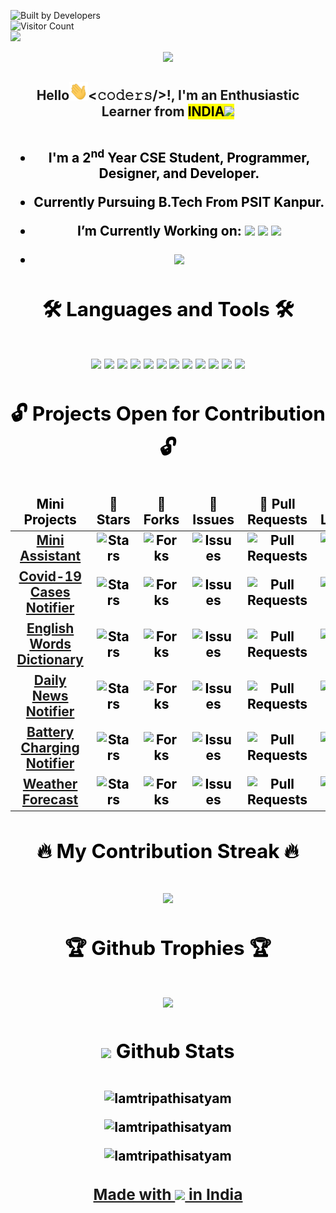 ![Built by Developers](https://forthebadge.com/images/badges/built-by-developers.svg)  <br/>
![Visitor Count](https://profile-counter.glitch.me/{Iamtripathisatyam}/count.svg) <br/>
![](https://komarev.com/ghpvc/?username=Iamtripathisatyam)<br/>

<p align="center">
<img src="https://github.com/Iamtripathisatyam/iamtripathisatyam/blob/master/Content/Programmer.gif" width="200px">
</p>
     
### <h2 align="center">Hello<img src="https://raw.githubusercontent.com/ABSphreak/ABSphreak/master/gifs/Hi.gif" width="30px"><𝚌𝚘𝚍𝚎𝚛𝚜/>!,  I'm an Enthusiastic Learner from <mark>INDIA<mark/><img src="https://github.com/Iamtripathisatyam/iamtripathisatyam/blob/master/Content/flag.gif" width="30px"><h2/>
    
<h4>   
    
- I'm a 2<sup>nd</sup> Year CSE Student, **Programmer**, **Designer**, and **Developer**.
- Currently Pursuing **B.Tech From **PSIT** Kanpur.**
- I’m Currently **Working on:** <img src="https://img.shields.io/badge/PYTHON-PROGRAMMING-yellow.svg?label=PYTHON&style=social&logo=python&logoColor=green"/>  <img src="https://img.shields.io/badge/DATA-STRUCTURES-9cf.svg?label=DATA&style=social&logo=GraphQL&logoColor=red"/>  <img src="https://img.shields.io/badge/CANVA-DESIGNING-green.svg?label=CANVA&style=social&logo=canva&logoColor=informational"/>
     
- [<img src="https://img.shields.io/badge/DOWNLOAD_RESUME-green?logo=docusign&logoColor=white&style=for-the-badge"/>](https://cutt.ly/rbz4iZj)

### <h2 align="center">🛠️ Languages and Tools 🛠️<h2/>
    
<p align="center">
<code><a href="https://www.python.org/"><img src="https://cutt.ly/ablze6q"></a></code>
<code><a href="https://en.wikipedia.org/wiki/C_(programming_language)"><img src="https://cutt.ly/TblcfEv"></a></code>
<code><a href="https://html.com/"><img src="https://cutt.ly/nblcgXv"></a></code>
<code><a href="https://github.com/Iamtripathisatyam/"><img src="https://cutt.ly/tblcjad"></a></code>
<code><a href="https://en.wikipedia.org/wiki/Data_structure"><img src="https://cutt.ly/Lblckdy"></a></code>
<code><a href="https://sourceforge.net/projects/dev-cpp/"><img src="https://cutt.ly/YblclfT"></a></code>
<code><a href="https://www.jetbrains.com/pycharm/"><img src="https://cutt.ly/8blcxf9"></a></code>
<code><a href="https://code.visualstudio.com/"><img src="https://cutt.ly/Tblccsg"></a></code>
<code><a href="https://www.microsoft.com/en-in/microsoft-365/word"><img src="https://cutt.ly/Dblcc6R"></a></code>
<code><a href="https://www.canva.com/"><img src="https://cutt.ly/6blcbEW"></a></code>
<code><a href="https://docs.microsoft.com/en-us/windows/terminal/"><img src="https://cutt.ly/AblcnIK"></a></code>
<code><a href="https://www.microsoft.com/en-us/windows"><img src="https://cutt.ly/4blcmSw"></a></code>
</p>

### <h2 align="center">🔓 Projects Open for Contribution 🔓<h2/> 

<table align="center">
    <thead align="center">
        <tr border: 1px;>
            <td><b>Mini Projects</b></td>
            <td><b>🌟 Stars</b></td>
            <td><b>🍴 Forks</b></td>
            <td><b>🐛 Issues</b></td>
            <td><b>🔔 Pull Requests</b></td>
            <td><b>👨‍💻 Language</b></td>
        </tr>
     </thead>
    <tbody>
         <tr>
            <td><a href="https://github.com/Iamtripathisatyam/Mini_Assistant"</a><b>Mini Assistant</b></td>
            <td><img alt="Stars"src="https://img.shields.io/github/stars/Iamtripathisatyam/Mini_Assistant?style=flat-square&labelColor=343b41"/></td>
            <td><img alt="Forks"src="https://img.shields.io/github/forks/Iamtripathisatyam/Mini_Assistant?style=flat-square&labelColor=343b41"/></td>
            <td><img alt="Issues"src="https://img.shields.io/github/issues/Iamtripathisatyam/Mini_Assistant?style=flat-square&labelColor=343b41"/></td>
            <td><img alt="Pull Requests"src="https://img.shields.io/github/issues-pr/Iamtripathisatyam/Mini_Assistant?style=flat-square"/></td>
            <td><img alt="Language"src="https://img.shields.io/github/languages/top/Iamtripathisatyam/Mini_Assistant?label=Python&style=flat-square"/></td>
        </tr>
        <tr>
            <td><a href="https://github.com/Iamtripathisatyam/Covid_Cases_Notifier"</a><b>Covid-19 Cases Notifier</b></td>
            <td><img alt="Stars"src="https://img.shields.io/github/stars/Iamtripathisatyam/Covid_Cases_Notifier?style=flat-square&labelColor=343b41"/></td>
            <td><img alt="Forks"src="https://img.shields.io/github/forks/Iamtripathisatyam/Covid_Cases_Notifier?style=flat-square&labelColor=343b41"/></td>
            <td><img alt="Issues"src="https://img.shields.io/github/issues/Iamtripathisatyam/Covid_Cases_Notifier?style=flat-square&labelColor=343b41"/></td>
            <td><img alt="Pull Requests"src="https://img.shields.io/github/issues-pr/Iamtripathisatyam/Covid_Cases_Notifier?style=flat-square"/></td>
            <td><img alt="Language"src="https://img.shields.io/github/languages/top/Iamtripathisatyam/Covid_Cases_Notifier?label=Python&style=flat-square"/></td>
        </tr>
        <tr>
            <td><a href="https://github.com/Iamtripathisatyam/Words_Dictionary"</a><b>English Words Dictionary</b></td>
            <td><img alt="Stars"src="https://img.shields.io/github/stars/Iamtripathisatyam/Words_Dictionary?style=flat-square&labelColor=343b41"/></td>
            <td><img alt="Forks"src="https://img.shields.io/github/forks/Iamtripathisatyam/Words_Dictionary?style=flat-square&labelColor=343b41"/></td>
            <td><img alt="Issues"src="https://img.shields.io/github/issues/Iamtripathisatyam/Words_Dictionary?style=flat-square&labelColor=343b41"/></td>
            <td><img alt="Pull Requests"src="https://img.shields.io/github/issues-pr/Iamtripathisatyam/Words_Dictionary?style=flat-square"/></td>
            <td><img alt="Language"src="https://img.shields.io/github/languages/top/Iamtripathisatyam/Words_Dictionary?label=Python&style=flat-square"/></td>
        </tr>
         <tr>
            <td><a href="https://github.com/Iamtripathisatyam/Daily_News_Notification"</a><b>Daily News Notifier</b></td>
            <td><img alt="Stars"src="https://img.shields.io/github/stars/Iamtripathisatyam/Daily_News_Notification?style=flat-square&labelColor=343b41"/></td>
            <td><img alt="Forks"src="https://img.shields.io/github/forks/Iamtripathisatyam/Daily_News_Notification?style=flat-square&labelColor=343b41"/></td>
            <td><img alt="Issues"src="https://img.shields.io/github/issues/Iamtripathisatyam/Daily_News_Notification?style=flat-square&labelColor=343b41"/></td>
            <td><img alt="Pull Requests"src="https://img.shields.io/github/issues-pr/Iamtripathisatyam/Daily_News_Notification?style=flat-square"/></td>
            <td><img alt="Language"src="https://img.shields.io/github/languages/top/Iamtripathisatyam/Daily_News_Notification?label=Python&style=flat-square"/></td>
        </tr>
        <tr>
            <td><a href="https://github.com/Iamtripathisatyam/Battery_Charge_Notifier"</a><b>Battery Charging Notifier</b></td>
            <td><img alt="Stars"src="https://img.shields.io/github/stars/Iamtripathisatyam/Battery_Charge_Notifier?style=flat-square&labelColor=343b41"/></td>
            <td><img alt="Forks"src="https://img.shields.io/github/forks/Iamtripathisatyam/Battery_Charge_Notifier?style=flat-square&labelColor=343b41"/></td>
            <td><img alt="Issues"src="https://img.shields.io/github/issues/Iamtripathisatyam/Battery_Charge_Notifier?style=flat-square&labelColor=343b41"/></td>
            <td><img alt="Pull Requests"src="https://img.shields.io/github/issues-pr/Iamtripathisatyam/Battery_Charge_Notifier?style=flat-square"/></td>
            <td><img alt="Language"src="https://img.shields.io/github/languages/top/Iamtripathisatyam/Battery_Charge_Notifier?label=Python&style=flat-square"/></td>
         </tr>
        <tr>
            <td><a href="https://github.com/Iamtripathisatyam/Weather_Updates_Notifier"</a><b>Weather Forecast</b></td>
            <td><img alt="Stars"src="https://img.shields.io/github/stars/Iamtripathisatyam/Weather_Updates_Notifier?style=flat-square&labelColor=343b41"/></td>
            <td><img alt="Forks"src="https://img.shields.io/github/forks/Iamtripathisatyam/Weather_Updates_Notifier?style=flat-square&labelColor=343b41"/></td>
            <td><img alt="Issues"src="https://img.shields.io/github/issues/Iamtripathisatyam/Weather_Updates_Notifier?style=flat-square&labelColor=343b41"/></td>
            <td><img alt="Pull Requests"src="https://img.shields.io/github/issues-pr/Iamtripathisatyam/Weather_Updates_Notifier?style=flat-square"/></td>
            <td><img alt="Language"src="https://img.shields.io/github/languages/top/Iamtripathisatyam/Weather_Updates_Notifier?label=Python&style=flat-square"/></td>
       </tr>
    </tbody>        
</table>

### <h2 align="center">🔥 My Contribution Streak 🔥<h2/>
<p align="center">
  <a href="https://github.com/Iamtripathisatyam/github-readme-streak-stats">
    <img src="https://github-readme-streak-stats.herokuapp.com/?user=Iamtripathisatyam&theme=dark&hide_border=true&background=0D1117&stroke=0000"/>
  </a>
    
### <h2 align="center">🏆 Github Trophies 🏆<h2/>
<p align="center">
  <a href="https://github.com/ryo-ma/github-profile-trophy" target="_blank">
    <img src="https://github-profile-trophy.vercel.app/?username=Iamtripathisatyam&row=1&column=6&margin-w=8&margin-h=8&theme=gruvbox"/>
  </a>
</p>
    
### <h2 align="center"><img src="https://cutt.ly/KblcWC8"> Github Stats<h2/>   
      
<p align="center">
<img src="https://activity-graph.herokuapp.com/graph?username=Iamtripathisatyam&theme=xcode" alt="Iamtripathisatyam" />
</p>

<p align="center">
<img src="https://github-readme-stats.vercel.app/api?username=Iamtripathisatyam&show_icons=true&theme=dracula" alt="Iamtripathisatyam" />
</p>

<p align="center">
<img src="https://github-readme-stats.vercel.app/api/top-langs/?username=Iamtripathisatyam&theme=dracula&layout=compact" alt="Iamtripathisatyam" />
</p>

### <h3 align="center"><a href="https://github.com/Iamtripathisatyam">Made with <img src="https://cutt.ly/rblcRTN" width="20px"> in India</a><h3/>
    
